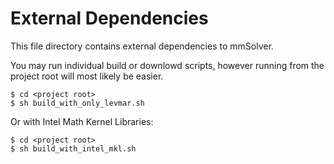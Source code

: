 # External Dependencies

This file directory contains external dependencies to mmSolver.
 
You may run individual build or downlowd scripts, however running from the project root will most likely be easier. 
 
```commandline
$ cd <project root>
$ sh build_with_only_levmar.sh
```

Or with Intel Math Kernel Libraries:
```commandline
$ cd <project root>
$ sh build_with_intel_mkl.sh
```
